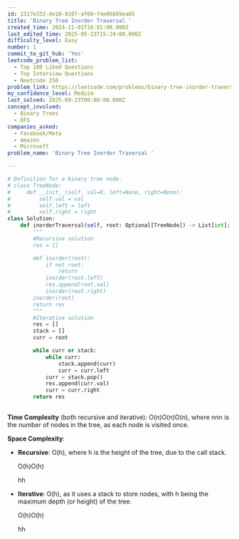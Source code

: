 ```yaml
---
id: 1317e332-de10-8107-af60-f4e06669ea05
title: 'Binary Tree Inorder Traversal '
created_time: 2024-11-01T16:01:00.000Z
last_edited_time: 2025-09-23T15:24:00.000Z
difficulty_level: Easy
number: 1
commit_to_git_hub: 'Yes'
leetcode_problem_list:
  - Top 100 Liked Questions
  - Top Interview Questions
  - Neetcode 250
problem_link: https://leetcode.com/problems/binary-tree-inorder-traversal/
my_confidence_level: Meduim
last_solved: 2025-09-23T00:00:00.000Z
concept_involved:
  - Binary Trees
  - DFS
companies_asked:
  - Facebook/Meta
  - Amazon
  - Microsoft
problem_name: 'Binary Tree Inorder Traversal '

---
```


```python
# Definition for a binary tree node.
# class TreeNode:
#     def __init__(self, val=0, left=None, right=None):
#         self.val = val
#         self.left = left
#         self.right = right
class Solution:
    def inorderTraversal(self, root: Optional[TreeNode]) -> List[int]:
        """
        #Recursive solution
        res = []

        def inorder(root): 
            if not root: 
                return 
            inorder(root.left)
            res.append(root.val)
            inorder(root.right)
        inorder(root)
        return res
        """
        #Iterative solution 
        res = []
        stack = []
        curr = root

        while curr or stack: 
            while curr: 
                stack.append(curr)
                curr = curr.left 
            curr = stack.pop()
            res.append(curr.val)
            curr = curr.right
        return res
        
```

**Time Complexity** (both recursive and iterative): O(n)O(n)O(n), where nnn is the number of nodes in the tree, as each node is visited once.

**Space Complexity**:

*   **Recursive**: O(h), where h is the height of the tree, due to the call stack.

    O(h)O(h)

    hh

*   **Iterative**: O(h), as it uses a stack to store nodes, with h being the maximum depth (or height) of the tree.

    O(h)O(h)

    hh
